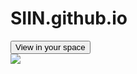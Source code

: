 # SIIN.github.io
<model-viewer src="GHS_komplett-v2.glb" ar ar-modes="webxr scene-viewer quick-look" camera-controls tone-mapping="neutral" poster="poster.webp" shadow-intensity="1" autoplay>
    <div class="progress-bar hide" slot="progress-bar">
        <div class="update-bar"></div>
    </div>
    <button slot="ar-button" id="ar-button">
        View in your space
    </button>
    <div id="ar-prompt">
        <img src="https://modelviewer.dev/shared-assets/icons/hand.png">
    </div>
</model-viewer>
